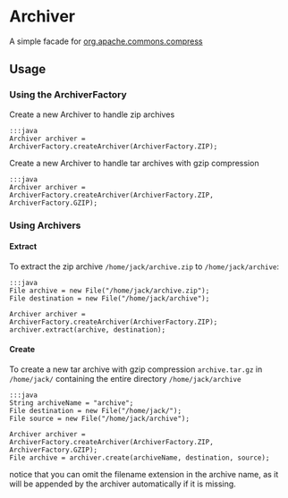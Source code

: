 Archiver
========
A simple facade for [org.apache.commons.compress]

  [org.apache.commons.compress]: http://commons.apache.org/proper/commons-compress/

Usage
-----
### Using the ArchiverFactory
Create a new Archiver to handle zip archives

    :::java
    Archiver archiver = ArchiverFactory.createArchiver(ArchiverFactory.ZIP);


Create a new Archiver to handle tar archives with gzip compression

    :::java
    Archiver archiver = ArchiverFactory.createArchiver(ArchiverFactory.ZIP, ArchiverFactory.GZIP);

### Using Archivers
#### Extract
To extract the zip archive `/home/jack/archive.zip` to `/home/jack/archive`:

    :::java
    File archive = new File("/home/jack/archive.zip");
    File destination = new File("/home/jack/archive");
    
    Archiver archiver = ArchiverFactory.createArchiver(ArchiverFactory.ZIP);
    archiver.extract(archive, destination);

#### Create
To create a new tar archive with gzip compression `archive.tar.gz` in `/home/jack/` containing the entire directory `/home/jack/archive`

    :::java
    String archiveName = "archive";
    File destination = new File("/home/jack/");
    File source = new File("/home/jack/archive");
    
    Archiver archiver = ArchiverFactory.createArchiver(ArchiverFactory.ZIP, ArchiverFactory.GZIP);
    File archive = archiver.create(archiveName, destination, source);

notice that you can omit the filename extension in the archive name, as it will be appended by the archiver automatically if it is missing.